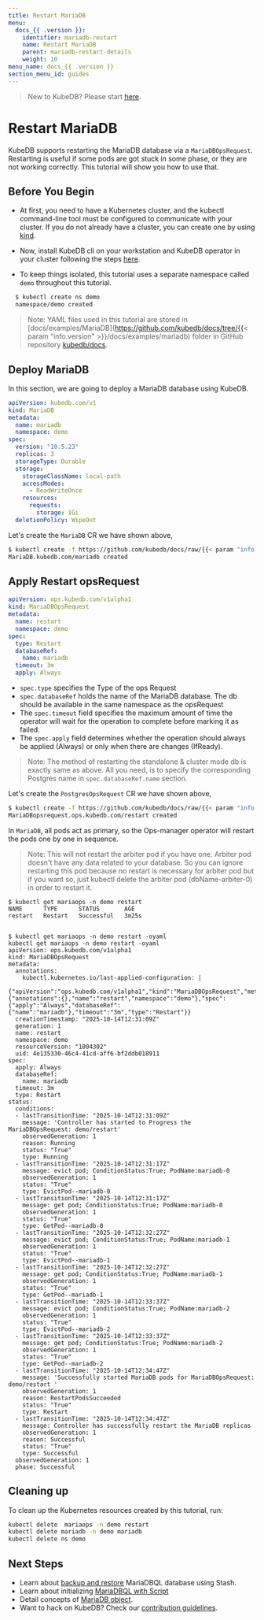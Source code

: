 ```yaml
---
title: Restart MariaDB
menu:
  docs_{{ .version }}:
    identifier: mariadb-restart
    name: Restart MariaDB
    parent: mariadb-restart-details
    weight: 10
menu_name: docs_{{ .version }}
section_menu_id: guides
---
```


> New to KubeDB? Please start [here](/docs/README.md).

# Restart MariaDB

KubeDB supports restarting the MariaDB database via a `MariaDBOpsRequest`. Restarting is useful if some pods are got stuck in some phase, or they are not working correctly. This tutorial will show you how to use that.

## Before You Begin

- At first, you need to have a Kubernetes cluster, and the kubectl command-line tool must be configured to communicate with your cluster. If you do not already have a cluster, you can create one by using [kind](https://kind.sigs.k8s.io/docs/user/quick-start/).

- Now, install KubeDB cli on your workstation and KubeDB operator in your cluster following the steps [here](/docs/setup/README.md).

- To keep things isolated, this tutorial uses a separate namespace called `demo` throughout this tutorial.

```bash
  $ kubectl create ns demo
  namespace/demo created
```

> Note: YAML files used in this tutorial are stored in [docs/examples/MariaDB](https://github.com/kubedb/docs/tree/{{< param "info.version" >}}/docs/examples/mariadb) folder in GitHub repository [kubedb/docs](https://github.com/kubedb/docs).

## Deploy MariaDB

In this section, we are going to deploy a MariaDB database using KubeDB.

```yaml
apiVersion: kubedb.com/v1
kind: MariaDB
metadata:
  name: mariadb
  namespace: demo
spec:
  version: "10.5.23"
  replicas: 3
  storageType: Durable
  storage:
    storageClassName: local-path
    accessModes:
      - ReadWriteOnce
    resources:
      requests:
        storage: 1Gi
  deletionPolicy: WipeOut
```

Let's create the `MariaDB` CR we have shown above,

```bash
$ kubectl create -f https://github.com/kubedb/docs/raw/{{< param "info.version" >}}/docs/examples/MariaDB/restart/MariaDB.yaml
MariaDB.kubedb.com/mariadb created
```

## Apply Restart opsRequest

```yaml
apiVersion: ops.kubedb.com/v1alpha1
kind: MariaDBOpsRequest
metadata:
  name: restart
  namespace: demo
spec:
  type: Restart
  databaseRef:
    name: mariadb
  timeout: 3m
  apply: Always
```

- `spec.type` specifies the Type of the ops Request
- `spec.databaseRef` holds the name of the MariaDB database.  The db should be available in the same namespace as the opsRequest
- The `spec.timeout` field specifies the maximum amount of time the operator will wait for the operation to complete before marking it as failed. 
- The `spec.apply` field determines whether the operation should always be applied (Always) or only when there are changes (IfReady).


> Note: The method of restarting the standalone & cluster mode db is exactly same as above. All you need, is to specify the corresponding Postgres name in `spec.databaseRef.name` section.

Let's create the `PostgresOpsRequest` CR we have shown above,


```bash
$ kubectl create -f https://github.com/kubedb/docs/raw/{{< param "info.version" >}}/docs/examples/mariadb/restart/ops.yaml
MariaDBopsrequest.ops.kubedb.com/restart created
```

In `MariaDB`, all pods act as primary, so the Ops-manager operator will restart the pods one by one in sequence.
> Note: This will not restart the arbiter pod if you have one. Arbiter pod doesn't have any data related to your database. So you can ignore restarting this pod because no restart is necessary for arbiter pod but if you want so, just kubectl delete the arbiter pod (dbName-arbiter-0) in order to restart it.

```shell
$ kubectl get mariaops -n demo restart 
NAME      TYPE      STATUS       AGE
restart   Restart   Successful   3m25s


$ kubectl get mariaops -n demo restart -oyaml
kubectl get mariaops -n demo restart -oyaml
apiVersion: ops.kubedb.com/v1alpha1
kind: MariaDBOpsRequest
metadata:
  annotations:
    kubectl.kubernetes.io/last-applied-configuration: |
      {"apiVersion":"ops.kubedb.com/v1alpha1","kind":"MariaDBOpsRequest","metadata":{"annotations":{},"name":"restart","namespace":"demo"},"spec":{"apply":"Always","databaseRef":{"name":"mariadb"},"timeout":"3m","type":"Restart"}}
  creationTimestamp: "2025-10-14T12:31:09Z"
  generation: 1
  name: restart
  namespace: demo
  resourceVersion: "1004302"
  uid: 4e135330-46c4-41cd-aff6-bf2ddb018911
spec:
  apply: Always
  databaseRef:
    name: mariadb
  timeout: 3m
  type: Restart
status:
  conditions:
  - lastTransitionTime: "2025-10-14T12:31:09Z"
    message: 'Controller has started to Progress the MariaDBOpsRequest: demo/restart'
    observedGeneration: 1
    reason: Running
    status: "True"
    type: Running
  - lastTransitionTime: "2025-10-14T12:31:17Z"
    message: evict pod; ConditionStatus:True; PodName:mariadb-0
    observedGeneration: 1
    status: "True"
    type: EvictPod--mariadb-0
  - lastTransitionTime: "2025-10-14T12:31:17Z"
    message: get pod; ConditionStatus:True; PodName:mariadb-0
    observedGeneration: 1
    status: "True"
    type: GetPod--mariadb-0
  - lastTransitionTime: "2025-10-14T12:32:27Z"
    message: evict pod; ConditionStatus:True; PodName:mariadb-1
    observedGeneration: 1
    status: "True"
    type: EvictPod--mariadb-1
  - lastTransitionTime: "2025-10-14T12:32:27Z"
    message: get pod; ConditionStatus:True; PodName:mariadb-1
    observedGeneration: 1
    status: "True"
    type: GetPod--mariadb-1
  - lastTransitionTime: "2025-10-14T12:33:37Z"
    message: evict pod; ConditionStatus:True; PodName:mariadb-2
    observedGeneration: 1
    status: "True"
    type: EvictPod--mariadb-2
  - lastTransitionTime: "2025-10-14T12:33:37Z"
    message: get pod; ConditionStatus:True; PodName:mariadb-2
    observedGeneration: 1
    status: "True"
    type: GetPod--mariadb-2
  - lastTransitionTime: "2025-10-14T12:34:47Z"
    message: 'Successfully started MariaDB pods for MariaDBOpsRequest: demo/restart '
    observedGeneration: 1
    reason: RestartPodsSucceeded
    status: "True"
    type: Restart
  - lastTransitionTime: "2025-10-14T12:34:47Z"
    message: Controller has successfully restart the MariaDB replicas
    observedGeneration: 1
    reason: Successful
    status: "True"
    type: Successful
  observedGeneration: 1
  phase: Successful

```


## Cleaning up

To clean up the Kubernetes resources created by this tutorial, run:

```bash
kubectl delete  mariaops -n demo restart
kubectl delete mariadb -n demo mariadb
kubectl delete ns demo
```

## Next Steps

- Learn about [backup and restore](/docs/guides/mariadb/backup/kubestash/overview/index.md) MariaDBQL database using Stash.
- Learn about initializing [MariaDBQL with Script](/docs/guides/mariadb/initialization/using-script/index.md)
- Detail concepts of [MariaDB object](/docs/guides/mariadb/concepts/mariadb/index.md).
- Want to hack on KubeDB? Check our [contribution guidelines](/docs/CONTRIBUTING.md).
